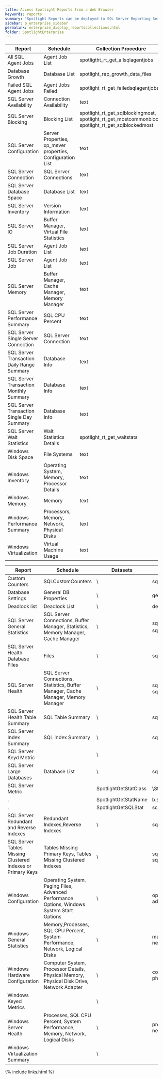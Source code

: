```yaml
---
title: Access Spotlight Reports from a Web Browser
keywords: reports
summary: "Spotlight Reports can be deployed to SQL Server Reporting Services where they can be accessed via a web browser."
sidebar: p_enterprise_sidebar
permalink: enterprise_display_reportscollections.html
folder: SpotlightEnterprise
---
```



Report | Schedule | Collection Procedure
-------|----------|---------------------
All SQL Agent Jobs | Agent Job List | spotligtht_rt_get_allsqlagentjobs
Database Growth	| Database List	| spotlight_rep_growth_data_files
Failed SQL Agent Jobs	| Agent Jobs Failed	| spotlight_rt_get_failedsqlagentjobs
SQL Server Availability	| Connection Availability	| text
SQL Server Blocking	| Blocking List	| spotlight_rt_get_sqlblockingmost, spotlight_rt_get_mostcommonblock, spotlight_rt_get_sqlblockedmost
SQL Server Configuration | Server Properties, xp_msver properties, Configuration List | text
SQL Server Connection	| SQL Server Connections | text
SQL Server Database Space	| Database List	| text
SQL Server Inventory | Version Information | text
SQL Server IO |	Buffer Manager, Virtual File Statistics |	text
SQL Server Job Duration |	Agent Job List | text
SQL Server Job | Agent Job List |	text
SQL Server Memory | Buffer Manager, Cache Manager, Memory Manager | text
SQL Server Performance Summary | SQL CPU Percent | text
SQL Server Single Server Connection | SQL Server Connection | text
SQL Server Transaction Daily Range Summary | Database Info | text
SQL Server Transaction Monthly Summary | Database Info | text
SQL Server Transaction Single Day Summary | Database Info	| text
SQL Server Wait Statistics | Wait Statistics Details | spotlight_rt_get_waitstats
Windows Disk Space | File Systems	| text
Windows Inventory	| Operating System, Memory, Processor Details	| text
Windows Memory | Memory | text
Windows Performance Summary | Processors, Memory, Network, Physical Disks | text
Windows Virtualization | Virtual Machine Usage | text


Report | Schedule	| Datasets | statistic_class_name	| Procedure
-------|----------|----------|----------------------|----------
Custom Counters	| SQLCustomCounters |	\	| sqlcustomcounters | spotlight_rt_get_custom_counter
Database Settings	| General DB Properties |	\	| generaldbproperties	| spotlight_rt_get_point_data
Deadlock list	| Deadlock List |	\	| deadlocklist | spotlight_rt_get_batch_data
SQL Server  General Statistics | SQL Server Connections, Buffer Manager, Statistics, Memory Manager, Cache Manager | \	| sqlconnections，sqlbuffermanager, sqlstatistics，sqlmemorymanager，sqlcachemanager | spotlight_rt_get_batch_data
SQL Server  Health Database Files	| Files |	\	 | sqlfiles	| spotlight_rt_get_point_data
SQL Server Health	| SQL Server Connections, Statistics, Buffer Manager, Cache Manager, Memory Manager | \	| sqlconnections，sqlstatistics，sqlbuffermanager, sqlcachemanager, sqlmemorymanager | sqlconnections
SQL Server Health Table Summary | SQL Table Summary | \	| sqltablesummary |	spotlight_rt_get_point_data_top
SQL Server Index Summary | SQL Index Summary | \ | sqlindexsummary | spotlight_rt_get_point_data_top
SQL Server Keyd Metric |  |	\	| |
SQL Server Large Databases | Database List | \	| sqldatabaselist	| spotlight_rt_get_point_data_top
SQL Server  Metric |  |	SpotlightGetStatClass	| \StoredProcs\SSR_proc_get_tables.sql	| spotlight_get_tables
. |  | SpotlightGetStatName | b.statistic_class_name = @table_name | text
. |  | SpotlightGetSQLStat | sc.statistic_class_name = @stat_class_name | text
SQL Server Redundant and Reverse Indexes | Redundant Indexes,Reverse Indexes | \ | sqlredundantindexes,sqlreverseindexes | spotlight_rt_get_point_data
SQL Server Tables Missing Clustered Indexes or Primary Keys | Tables Missing Primary Keys, Tables Missing Clustered Indexes | \	| sqltablesmissingprimarykeys, sqltablesmissingclusteredindexes | spotlight_rt_get_point_data
Windows Configuration	| Operating System, Paging Files, Advanced Performance Options, Windows System Start Options | \ |  operatingsystem, pagingfiles, advancedperformanceoptions, systemoptions | spotlight_rt_get_point_data
Windows General Statistics | Memory,Processes, SQL CPU Percent, System Performance, Network, Logical Disks | \ | memory, processors, sqlcpupercent, system, network, logicaldisks | spotlight_rt_get_batch_data
Windows Hardware Configuration | Computer System, Processor Details, Physical Memory, Physical Disk Drive, Network Adapter | \	| computersystem,processordetails,physicalmemory<br>physicaldiskdrive,networkadapter | spotlight_rt_get_point_data
Windows Keyed Metrics	| | \	 |  |	text
Windows Server Health	| Processes, SQL CPU Percent, System Performance, Memory, Network, Logical Disks | \ | processors, sqlcpupercent, system, memory, network, logicaldisks | dbo.spotlight_rt_get_batch_data
Windows Virtualization Summary |  |	\	|  | text

{% include links.html %}
